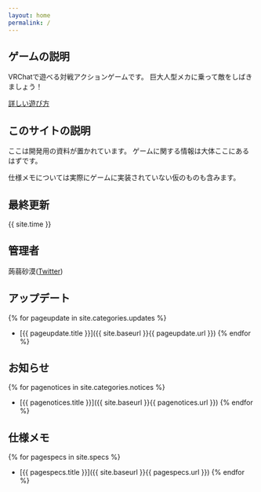```yaml
---
layout: home
permalink: /
---
```

<!-- # たたかうやつ(仮)資料集 -->
## ゲームの説明
VRChatで遊べる対戦アクションゲームです。
巨大人型メカに乗って敵をしばきましょう！

[詳しい遊び方](./howtoplay.md)

## このサイトの説明
ここは開発用の資料が置かれています。
ゲームに関する情報は大体ここにあるはずです。

仕様メモについては実際にゲームに実装されていない仮のものも含みます。

## 最終更新
{{ site.time }}

## 管理者
蒟蒻砂漠([Twitter](https://x.com/konjacdesert))

## アップデート
{% for pageupdate in site.categories.updates %}
* [{{ pageupdate.title }}]({{ site.baseurl }}{{ pageupdate.url }})
{% endfor %}

## お知らせ
{% for pagenotices in site.categories.notices %}
* [{{ pagenotices.title }}]({{ site.baseurl }}{{ pagenotices.url }})
{% endfor %}

## 仕様メモ
{% for pagespecs in site.specs %}
* [{{ pagespecs.title }}]({{ site.baseurl }}{{ pagespecs.url }})
{% endfor %}
